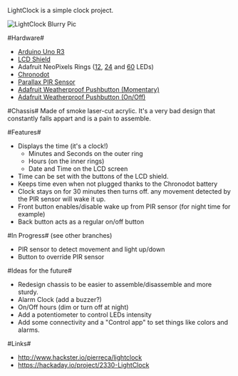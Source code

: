 LightClock is a simple clock project.

![LightClock Blurry Pic](http://raw.github.com/pierreca/LightClock/master/blurrypic.jpg)

#Hardware#
* [Arduino Uno R3](http://www.adafruit.com/products/50 "Arduino Uno R3")
* [LCD Shield](http://www.adafruit.com/products/714)
* Adafruit NeoPixels Rings ([12](http://www.adafruit.com/products/1643), [24](http://www.adafruit.com/products/1586) and [60](http://www.adafruit.com/products/1768) LEDs)
* [Chronodot](http://www.adafruit.com/products/255)
* [Parallax PIR Sensor](http://www.parallax.com/product/555-28027)
* [Adafruit Weatherproof Pushbutton (Momentary)](https://www.adafruit.com/products/481)
* [Adafruit Weatherproof Pushbutton (On/Off)](https://www.adafruit.com/products/915)

#Chassis#
Made of smoke laser-cut acrylic. It's a very bad design that constantly falls appart and is a pain to assemble.

#Features#
* Displays the time (it's a clock!)
	* Minutes and Seconds on the outer ring
	* Hours (on the inner rings)
	* Date and Time on the LCD screen
* Time can be set with the buttons of the LCD shield.
* Keeps time even when not plugged thanks to the Chronodot battery
* Clock stays on for 30 minutes then turns off. any movement detected by the PIR sensor will wake it up.
* Front button enables/disable wake up from PIR sensor (for night time for example)
* Back button acts as a regular on/off button

#In Progress#
(see other branches)
* PIR sensor to detect movement and light up/down
* Button to override PIR sensor

#Ideas for the future#
* Redesign chassis to be easier to assemble/disassemble and more sturdy.
* Alarm Clock (add a buzzer?)
* On/Off hours (dim or turn off at night)
* Add a potentiometer to control LEDs intensity
* Add some connectivity and a "Control app" to set things like colors and alarms.

#Links#
* <http://www.hackster.io/pierreca/lightclock>
* <https://hackaday.io/project/2330-LightClock>
